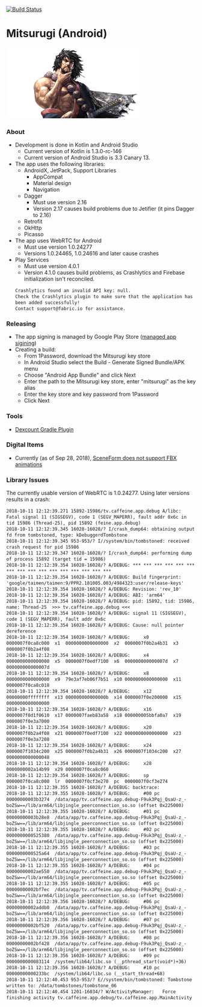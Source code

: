 [![Build Status](https://travis-ci.com/caffeinetv/android.svg?token=qBfqv76hyjADhUsCTEp6&branch=master)](https://travis-ci.com/caffeinetv/android)

# Mitsurugi (Android)

<img alt="Mitsurugi" src="logo.png" width="356">

### About

* Development is done in Kotlin and Android Studio
  * Current version of Kotlin is 1.3.0-rc-146
  * Current version of Android Studio is 3.3 Canary 13.
* The app uses the following libraries:
  * AndroidX, JetPack, Support Libraries
    * AppCompat
    * Material design
    * Navigation
  * Dagger
    * Must use version 2.16
    * Version 2.17 causes build problems due to Jetifier (it pins Dagger to 2.16)
  * Retrofit
  * OkHttp
  * Picasso
* The app uses WebRTC for Android
  * Must use version 1.0.24277
  * Versions 1.0.24465, 1.0.24616 and later cause crashes
* Play Services
  * Must use version 4.0.1
  * Version 4.1.0 causes build problems, as Crashlytics and Firebase initialization isn't reconciled.
  ```
  Crashlytics found an invalid API key: null. 
  Check the Crashlytics plugin to make sure that the application has been added successfully! 
  Contact support@fabric.io for assistance.
  ```

### Releasing

* The app signing is managed by Google Play Store ([managed app sigining](https://support.google.com/googleplay/android-developer/answer/7384423))
* Creating a build:
  * From 1Password, download the Mitsurugi key store
  * In Android Studio select the Build - Generate Signed Bundle/APK menu
  * Choose "Android App Bundle" and click Next
  * Enter the path to the Mitsurugi key store, enter "mitsurugi" as the key alias
  * Enter the key store and key password from 1Password
  * Click Next

### Tools

* [Dexcount Gradle Plugin](https://github.com/KeepSafe/dexcount-gradle-plugin)


### Digital Items

* Currently (as of Sep 28, 2018), [SceneForm does not support FBX animations](https://github.com/google-ar/sceneform-android-sdk/issues/11)


### Library Issues

The currently usable version of WebRTC is 1.0.24277. Using later versions results in a crash:

```
2018-10-11 12:12:39.271 15892-15986/tv.caffeine.app.debug A/libc: Fatal signal 11 (SIGSEGV), code 1 (SEGV_MAPERR), fault addr 0x6c in tid 15986 (Thread-25), pid 15892 (feine.app.debug)
2018-10-11 12:12:39.345 16028-16028/? I/crash_dump64: obtaining output fd from tombstoned, type: kDebuggerdTombstone
2018-10-11 12:12:39.345 953-953/? I//system/bin/tombstoned: received crash request for pid 15986
2018-10-11 12:12:39.347 16028-16028/? I/crash_dump64: performing dump of process 15892 (target tid = 15986)
2018-10-11 12:12:39.354 16028-16028/? A/DEBUG: *** *** *** *** *** *** *** *** *** *** *** *** *** *** *** ***
2018-10-11 12:12:39.354 16028-16028/? A/DEBUG: Build fingerprint: 'google/taimen/taimen:9/PPR2.181005.003/4984323:user/release-keys'
2018-10-11 12:12:39.354 16028-16028/? A/DEBUG: Revision: 'rev_10'
2018-10-11 12:12:39.354 16028-16028/? A/DEBUG: ABI: 'arm64'
2018-10-11 12:12:39.354 16028-16028/? A/DEBUG: pid: 15892, tid: 15986, name: Thread-25  >>> tv.caffeine.app.debug <<<
2018-10-11 12:12:39.354 16028-16028/? A/DEBUG: signal 11 (SIGSEGV), code 1 (SEGV_MAPERR), fault addr 0x6c
2018-10-11 12:12:39.354 16028-16028/? A/DEBUG: Cause: null pointer dereference
2018-10-11 12:12:39.354 16028-16028/? A/DEBUG:     x0  0000007f0ca8c000  x1  0000000000000000  x2  0000007f0b2a4b31  x3  0000007f0b2a4f08
2018-10-11 12:12:39.354 16028-16028/? A/DEBUG:     x4  0000000000000000  x5  0000007f0edf7100  x6  000000000000007d  x7  000000000000007d
2018-10-11 12:12:39.354 16028-16028/? A/DEBUG:     x8  0000000000000000  x9  79e3af7eb06f7b51  x10 0000000000000000  x11 0000007f0ca8c018
2018-10-11 12:12:39.354 16028-16028/? A/DEBUG:     x12 00000000ffffffff  x13 000000000000000b  x14 0000007f0e200000  x15 0000000000000000
2018-10-11 12:12:39.354 16028-16028/? A/DEBUG:     x16 0000007f0d1f0610  x17 0000007faeb83a58  x18 000000005bbfa0a7  x19 0000007f0e3a7000
2018-10-11 12:12:39.354 16028-16028/? A/DEBUG:     x20 0000007f0b2a4f08  x21 0000007f0edf7100  x22 0000000000000000  x23 0000007f0e3a7208
2018-10-11 12:12:39.354 16028-16028/? A/DEBUG:     x24 0000007f1034c200  x25 0000007f0b2a4b31  x26 0000007f1034c200  x27 0000000000000048
2018-10-11 12:12:39.354 16028-16028/? A/DEBUG:     x28 0000000002a14b99  x29 0000007f0ca8c060
2018-10-11 12:12:39.354 16028-16028/? A/DEBUG:     sp  0000007f0ca8c000  lr  0000007f0cf3e270  pc  0000007f0cf3e274
2018-10-11 12:12:39.355 16028-16028/? A/DEBUG: backtrace:
2018-10-11 12:12:39.355 16028-16028/? A/DEBUG:     #00 pc 00000000003b3274  /data/app/tv.caffeine.app.debug-F9uk3Pqj_QsaU-z_-boZSw==/lib/arm64/libjingle_peerconnection_so.so (offset 0x225000)
2018-10-11 12:12:39.355 16028-16028/? A/DEBUG:     #01 pc 00000000003b28e8  /data/app/tv.caffeine.app.debug-F9uk3Pqj_QsaU-z_-boZSw==/lib/arm64/libjingle_peerconnection_so.so (offset 0x225000)
2018-10-11 12:12:39.355 16028-16028/? A/DEBUG:     #02 pc 0000000000525380  /data/app/tv.caffeine.app.debug-F9uk3Pqj_QsaU-z_-boZSw==/lib/arm64/libjingle_peerconnection_so.so (offset 0x225000)
2018-10-11 12:12:39.355 16028-16028/? A/DEBUG:     #03 pc 0000000000525a64  /data/app/tv.caffeine.app.debug-F9uk3Pqj_QsaU-z_-boZSw==/lib/arm64/libjingle_peerconnection_so.so (offset 0x225000)
2018-10-11 12:12:39.355 16028-16028/? A/DEBUG:     #04 pc 00000000002ae550  /data/app/tv.caffeine.app.debug-F9uk3Pqj_QsaU-z_-boZSw==/lib/arm64/libjingle_peerconnection_so.so (offset 0x225000)
2018-10-11 12:12:39.355 16028-16028/? A/DEBUG:     #05 pc 00000000002bf7ec  /data/app/tv.caffeine.app.debug-F9uk3Pqj_QsaU-z_-boZSw==/lib/arm64/libjingle_peerconnection_so.so (offset 0x225000)
2018-10-11 12:12:39.356 16028-16028/? A/DEBUG:     #06 pc 00000000002addb0  /data/app/tv.caffeine.app.debug-F9uk3Pqj_QsaU-z_-boZSw==/lib/arm64/libjingle_peerconnection_so.so (offset 0x225000)
2018-10-11 12:12:39.356 16028-16028/? A/DEBUG:     #07 pc 00000000002bf520  /data/app/tv.caffeine.app.debug-F9uk3Pqj_QsaU-z_-boZSw==/lib/arm64/libjingle_peerconnection_so.so (offset 0x225000)
2018-10-11 12:12:39.356 16028-16028/? A/DEBUG:     #08 pc 00000000002bf428  /data/app/tv.caffeine.app.debug-F9uk3Pqj_QsaU-z_-boZSw==/lib/arm64/libjingle_peerconnection_so.so (offset 0x225000)
2018-10-11 12:12:39.356 16028-16028/? A/DEBUG:     #09 pc 0000000000083114  /system/lib64/libc.so (__pthread_start(void*)+36)
2018-10-11 12:12:39.356 16028-16028/? A/DEBUG:     #10 pc 00000000000233bc  /system/lib64/libc.so (__start_thread+68)
2018-10-11 12:12:40.453 953-953/? E//system/bin/tombstoned: Tombstone written to: /data/tombstones/tombstone_06
2018-10-11 12:12:40.454 1201-16034/? W/ActivityManager:   Force finishing activity tv.caffeine.app.debug/tv.caffeine.app.MainActivity
```

